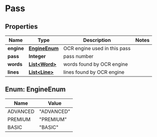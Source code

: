 
# Pass

## Properties
Name | Type | Description | Notes
------------ | ------------- | ------------- | -------------
**engine** | [**EngineEnum**](#EngineEnum) | OCR engine used in this pass | 
**pass** | **Integer** | pass number | 
**words** | [**List&lt;Word&gt;**](Word.md) | words found by OCR engine | 
**lines** | [**List&lt;Line&gt;**](Line.md) | lines found by OCR engine | 


<a name="EngineEnum"></a>
## Enum: EngineEnum
Name | Value
---- | -----
ADVANCED | &quot;ADVANCED&quot;
PREMIUM | &quot;PREMIUM&quot;
BASIC | &quot;BASIC&quot;



